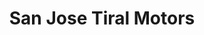 ---
title: "San Jose Tiral Motors"
url: /guatemala-city/san-jose-tiral-motors/
shop: piezas de automóviles
---